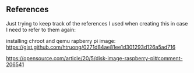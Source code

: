 ## References

Just trying to keep track of the references I used when creating this in case I need to refer to them again:

installing chroot and qemu rapberry pi image:
https://gist.github.com/htruong/0271d84ae81ee1d301293d126a5ad716

https://opensource.com/article/20/5/disk-image-raspberry-pi#comment-206541